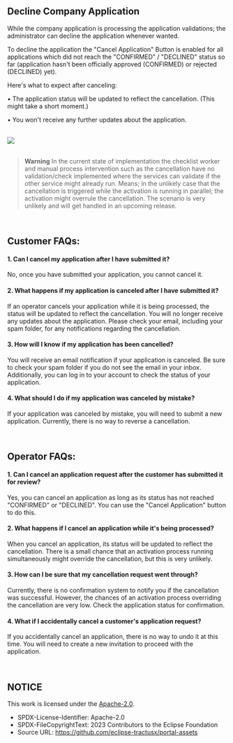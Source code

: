 ## Decline Company Application

While the company application is processing the application validations; the administrator can decline the application whenever wanted.

To decline the application the "Cancel Application" Button is enabled for all applications which did not reach the "CONFIRMED" / "DECLINED" status so far
(application hasn't been officially approved (CONFIRMED) or rejected (DECLINED) yet).

Here's what to expect after canceling:

• The application status will be updated to reflect the cancellation. (This might take a short moment.)

• You won't receive any further updates about the application.

<br>
<img src="https://github.com/danakoch23/portal-assets/blob/docs/onboardingupdate/docs/static/Decline%20Company%20Application2.png">
<br>
<br>

> **Warning**
> In the current state of implementation the checklist worker and manual process intervention such as the cancellation have no validation/check implemented where the services can validate if the other service might already run. Means; in the unlikely case that the cancellation is triggered while the activation is running in parallel; the activation might overrule the cancellation.
> The scenario is very unlikely and will get handled in an upcoming release.

<br>

## Customer FAQs:

#### 1. Can I cancel my application after I have submitted it?

No, once you have submitted your application, you cannot cancel it.

#### 2. What happens if my application is canceled after I have submitted it?

If an operator cancels your application while it is being processed, the status will be updated to reflect the cancellation. You will no longer receive any updates about the application. Please check your email,
including your spam folder, for any notifications regarding the cancellation.

#### 3. How will I know if my application has been cancelled?

You will receive an email notification if your application is canceled. Be sure to check your spam folder if you do not see the email in your inbox. Additionally, you can log in to your account to check the status of
your application.

#### 4. What should I do if my application was canceled by mistake?

If your application was canceled by mistake, you will need to submit a new application. Currently, there is no way to reverse a cancellation.

<br>

## Operator FAQs:

#### 1. Can I cancel an application request after the customer has submitted it for review?

Yes, you can cancel an application as long as its status has not reached "CONFIRMED" or "DECLINED". You can use the "Cancel Application" button to do this.

#### 2. What happens if I cancel an application while it's being processed?

When you cancel an application, its status will be updated to reflect the cancellation. There is a small chance that an activation process running simultaneously might override the cancellation, but this is very
unlikely.

#### 3. How can I be sure that my cancellation request went through?

Currently, there is no confirmation system to notify you if the cancellation was successful. However, the chances of an activation process overriding the cancellation are very low. Check the application status for
confirmation.

#### 4. What if I accidentally cancel a customer's application request?

If you accidentally cancel an application, there is no way to undo it at this time. You will need to create a new invitation to proceed with the application.

<br>

## NOTICE

This work is licensed under the [Apache-2.0](https://www.apache.org/licenses/LICENSE-2.0).

- SPDX-License-Identifier: Apache-2.0
- SPDX-FileCopyrightText: 2023 Contributors to the Eclipse Foundation
- Source URL: https://github.com/eclipse-tractusx/portal-assets
